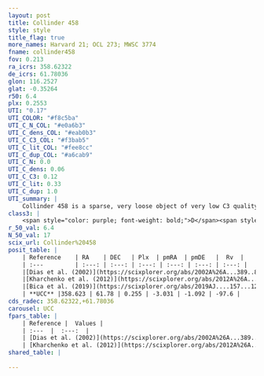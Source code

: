 ```yaml
---
layout: post
title: Collinder 458
style: style
title_flag: true
more_names: Harvard 21; OCL 273; MWSC 3774
fname: collinder458
fov: 0.213
ra_icrs: 358.62322
de_icrs: 61.78036
glon: 116.2527
glat: -0.35264
r50: 6.4
plx: 0.2553
UTI: "0.17"
UTI_COLOR: "#f8c5ba"
UTI_C_N_COL: "#e0a6b3"
UTI_C_dens_COL: "#eab0b3"
UTI_C_C3_COL: "#f3bab5"
UTI_C_lit_COL: "#fee8cc"
UTI_C_dup_COL: "#a6cab9"
UTI_C_N: 0.0
UTI_C_dens: 0.06
UTI_C_C3: 0.12
UTI_C_lit: 0.33
UTI_C_dup: 1.0
UTI_summary: |
    Collinder 458 is a sparse, very loose object of very low C3 quality. It is poorly studied in the literature, with no articles listed in the last 6 years.<br><br><span style="color: #99180f; font-weight: bold;">Warning: </span>contains less than 25 stars with <i>P>0.5</i> estimated.
class3: |
    <span style="color: purple; font-weight: bold;">D</span><span style="color: red; font-weight: bold;">C</span>
r_50_val: 6.4
N_50_val: 17
scix_url: Collinder%20458
posit_table: |
    | Reference    | RA    | DEC   | Plx  | pmRA  | pmDE   |  Rv  |
    | :---         | :---: | :---: | :---: | :---: | :---: | :---: |
    |[Dias et al. (2002)](https://scixplorer.org/abs/2002A%26A...389..871D) | 358.525 | 61.767 | -- | 4.48 | -6.37 | -- |
    |[Kharchenko et al. (2012)](https://scixplorer.org/abs/2012A%26A...543A.156K) | 358.555 | 61.74 | -- | 0.05 | -3.47 | -- |
    |[Bica et al. (2019)](https://scixplorer.org/abs/2019AJ....157...12B) | 358.571 | 61.735 | -- | -- | -- | -- |
    | **UCC** |358.623 | 61.78 | 0.255 | -3.031 | -1.092 | -97.6 | 
cds_radec: 358.62322,+61.78036
carousel: UCC
fpars_table: |
    | Reference |  Values |
    | :---  |  :---:  |
    | [Dias et al. (2002)](https://scixplorer.org/abs/2002A%26A...389..871D) | `E(B-V)=0.85, Dist=1937.0, Age=8.25` |
    | [Kharchenko et al. (2012)](https://scixplorer.org/abs/2012A%26A...543A.156K) | `e_bv=1.099, distance=2501, log_age=8.175` |
shared_table: |
    
---
```

